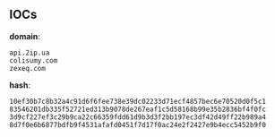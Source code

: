 
## IOCs

__domain__:

```text
api.2ip.ua
colisumy.com
zexeq.com
```
__hash__:

```text
10ef30b7c8b32a4c91d6f6fee738e39dc02233d71ecf4857bec6e70520d0f5c1
83546201db335f52721ed313b9078de267eaf1c5d58168b99e35b2836bf4f0fc
3d9cf227ef3c29b9ca22c66359fdd61d9b3d3f2bb197ec3df42d49ff22b989a4
8d7f0e6b6877bdfb9f4531afafd0451f7d17f0ac24e2f2427e9b4ecc5452b9f0
```